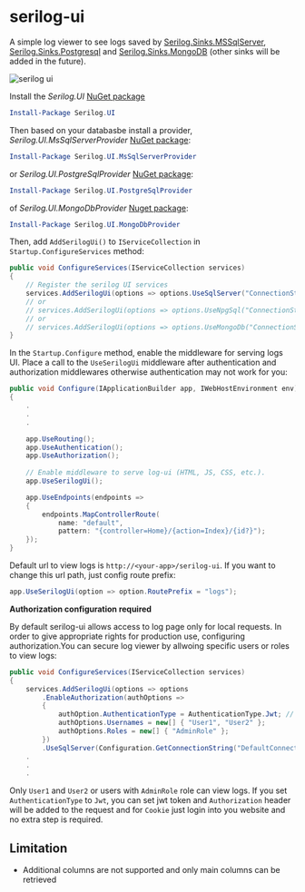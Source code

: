 # serilog-ui
A simple log viewer to see logs saved by [Serilog.Sinks.MSSqlServer](https://github.com/serilog/serilog-sinks-mssqlserver), [Serilog.Sinks.Postgresql](https://github.com/b00ted/serilog-sinks-postgresql) and [Serilog.Sinks.MongoDB](https://github.com/serilog/serilog-sinks-mongodb) (other sinks will be added in the future).

![serilog ui](https://raw.githubusercontent.com/mo-esmp/serilog-ui/master/assets/serilog-ui.jpg)

Install the _Serilog.UI_ [NuGet package](https://www.nuget.org/packages/Serilog.UI)
```powershell
Install-Package Serilog.UI
```

Then based on your databasbe install a provider, _Serilog.UI.MsSqlServerProvider_ [NuGet package](https://www.nuget.org/packages/Serilog.UI.MsSqlServerProvider):

```powershell
Install-Package Serilog.UI.MsSqlServerProvider
```

or _Serilog.UI.PostgreSqlProvider_ [NuGet package](https://www.nuget.org/packages/Serilog.UI.PostgreSqlProvider):

```powershell
Install-Package Serilog.UI.PostgreSqlProvider
```

of _Serilog.UI.MongoDbProvider_ [Nuget package](https://www.nuget.org/packages/Serilog.Ui.MongoDbProvider):

```powershell
Install-Package Serilog.UI.MongoDbProvider
```

Then, add `AddSerilogUi()` to `IServiceCollection` in `Startup.ConfigureServices` method:

```csharp
public void ConfigureServices(IServiceCollection services)
{
    // Register the serilog UI services
    services.AddSerilogUi(options => options.UseSqlServer("ConnectionString", "LogTableName"));
    // or
    // services.AddSerilogUi(options => options.UseNpgSql("ConnectionString", "LogTableName"));
    // or
    // services.AddSerilogUi(options => options.UseMongoDb("ConnectionString", "DatabaseName", "CollectionName"))
}
```

In the `Startup.Configure` method, enable the middleware for serving logs UI. Place a call to the `UseSerilogUi` middleware after authentication and authorization middlewares otherwise authentication may not work for you:

```csharp
public void Configure(IApplicationBuilder app, IWebHostEnvironment env)
{
    .
    .
    .

    app.UseRouting();
    app.UseAuthentication();
    app.UseAuthorization();
        
    // Enable middleware to serve log-ui (HTML, JS, CSS, etc.).
    app.UseSerilogUi();

    app.UseEndpoints(endpoints =>
    {
        endpoints.MapControllerRoute(
            name: "default",
            pattern: "{controller=Home}/{action=Index}/{id?}");
    });
}
```

Default url to view logs is `http://<your-app>/serilog-ui`. If you want to change this url path, just config route prefix:
```csharp
app.UseSerilogUi(option => option.RoutePrefix = "logs");
```
**Authorization configuration required**

By default serilog-ui allows access to log page only for local requests. In order to give appropriate rights for production use, configuring authorization.You can secure log viewer by allwoing specific users or roles to view logs:
```csharp
public void ConfigureServices(IServiceCollection services)
{
    services.AddSerilogUi(options => options
        .EnableAuthorization(authOptions =>
        {
            authOption.AuthenticationType = AuthenticationType.Jwt; // or AuthenticationType.Cookie
            authOptions.Usernames = new[] { "User1", "User2" };
            authOptions.Roles = new[] { "AdminRole" };
        })
        .UseSqlServer(Configuration.GetConnectionString("DefaultConnection"), "LogTableName"));
    .
    .
    .
```
Only `User1` and `User2` or users with `AdminRole` role can view logs. If you set `AuthenticationType` to `Jwt`, you can set jwt token and `Authorization` header will be added to the request and for `Cookie` just login into you website and no extra step is required.

## Limitation
* Additional columns are not supported and only main columns can be retrieved
